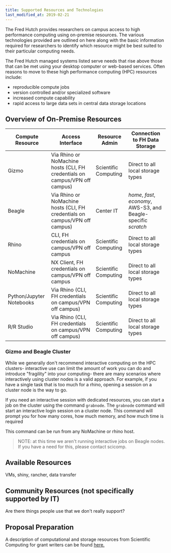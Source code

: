 ```yaml
---
title: Supported Resources and Technologies
last_modified_at: 2019-02-21
---
```


The Fred Hutch provides researchers on campus access to high performance computing using on-premise resources.  The various technologies provided are outlined on here along with the basic information required for researchers to identify which resource might be best suited to their particular computing needs.  

The Fred Hutch managed systems listed serve needs that rise above
those that can be met using your desktop computer or web-based services. Often reasons to move
to these high performance computing (HPC) resources include:
- reproducible compute jobs
- version controlled and/or specialized software
- increased compute capability
- rapid access to large data sets in central data storage locations

## Overview of On-Premise Resources

Compute Resource | Access Interface | Resource Admin | Connection to FH Data Storage
--- | --- | --- | ---
Gizmo | Via Rhino or NoMachine hosts (CLI, FH credentials on campus/VPN off campus) | Scientific Computing | Direct to all local storage types
Beagle | Via Rhino or NoMachine hosts (CLI, FH credentials on campus/VPN off campus) | Center IT | _home_, _fast_, _economy_, AWS-S3, and Beagle-specific _scratch_
Rhino | CLI, FH credentials on campus/VPN off campus | Scientific Computing | Direct to all local storage types
NoMachine | NX Client, FH credentials on campus/VPN off campus | Scientific Computing | Direct to all local storage types
Python/Jupyter Notebooks | Via Rhino (CLI, FH credentials on campus/VPN off campus) | Scientific Computing | Direct to all local storage types
R/R Studio | Via Rhino (CLI, FH credentials on campus/VPN off campus) | Scientific Computing | Direct to all local storage types

### Gizmo and Beagle Cluster

While we generally don't recommend interactive computing on the HPC clusters-
interactive use can limit the amount of work you can do and introduce
"fragility" into your computing- there are many scenarios where interactively
using cluster nodes is a valid approach.  For example, if you have a single
task that is too much for a rhino, opening a session on a cluster node is the
way to go.

If you need an interactive session with dedicated resources, you can start a
job on the cluster using the command `grabnode`.  The `grabnode` command will
start an interactive login session on a cluster node.  This command will prompt
you for how many cores, how much memory, and how much time is required

This command can be run from any NoMachine or rhino host.

> NOTE: at this time we aren't running interactive jobs on Beagle nodes.  If
> you have a need for this, please contact scicomp.

## Available Resources
VMs, shiny, rancher, data transfer

## Community Resources (not specifically supported by IT)
Are there things people use that we don't really support?

## Proposal Preparation
A description of computational and storage resources from Scientific Computing for grant writers can be found [here.](/computing/grants_publications/)

<!-- ## Self Service Resources
Jupyterhub, RStudio, db4sci, Galaxy, etc.

## Gory Details on Node Classes

### Resource Table
This table is auto-generated based on the yaml in _data/scicomp_resources.yaml, and is a work in progress.  

Name|Type|Authentication|Authorization|Location
---|---|---|---|---
{%- for resource in site.data.scicomp_resources %}
{{ resource.name }}|{{ resource.type }}|{{ resource.access[0].type }}|{{ resource.access[0].auth }}|{{ resource.location }}
{%- endfor %}

### Cluster Node Table
This table is auto-generated based on the yaml in _data/cluster_nodes.yaml:

{%- for resource in site.data.cluster_nodes %}

### {{ resource.cluster_name | upcase }}
Location: {{ resource.location }}

|Partition|Node Name|Node Count|CPU|Cores|Memory|
|---|:---:|:---:|---:|:---:|:---:|
{%- for node in resource.nodes %}
{{ node.partition }}|{{ node.node_name }}|{{ node.node_count }}|{{ node.processor_manufacturer }} {{ node.processor_model }}|{{ node.cores }}|{{ node.memory_gb }}GB
{%- endfor %}

### Additional resources

|Node Name|Network|Local Storage|
|---|---|---|
{%- for node in resource.nodes %}
{{ node.node_name }}|{{ node.network }}|{{ node.local_storage }}
{%- endfor %}

{%- endfor %}
